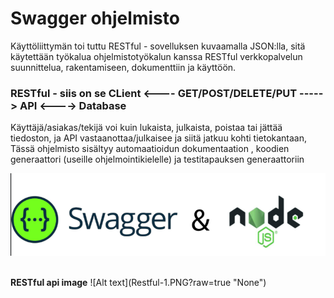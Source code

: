<H1> Swagger ohjelmisto </H1>

Käyttöliittymän toi tuttu RESTful - sovelluksen kuvaamalla JSON:lla, 
sitä käytettään työkalua ohjelmistotyökalun kanssa RESTful verkkopalvelun suunnittelua, rakentamiseen, dokumenttiin ja käyttöön.

<h3> RESTful - siis on se CLient <---- GET/POST/DELETE/PUT -----> API <----> Database </h3>

Käyttäjä/asiakas/tekijä voi kuin lukaista, julkaista, poistaa tai jättää tiedoston, ja API vastaanottaa/julkaisee ja siitä jatkuu kohti tietokantaan,
Tässä ohjelmisto sisältyy automaatioidun dokumentaation , koodien generaattori (useille ohjelmointikielelle) ja testitapauksen generaattoriin


![Alt text](SwaggerJS-1.PNG?raw=true "None")

<br>
<b>RESTful api image</b>
![Alt text](Restful-1.PNG?raw=true "None")
